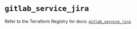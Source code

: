 # `gitlab_service_jira`

Refer to the Terraform Registry for docs: [`gitlab_service_jira`](https://registry.terraform.io/providers/gitlabhq/gitlab/17.5.0/docs/resources/service_jira).
